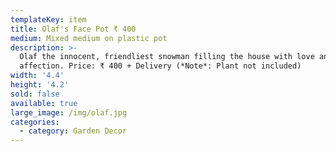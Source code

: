 ```yaml
---
templateKey: item
title: Olaf's Face Pot ₹ 400
medium: Mixed medium on plastic pot
description: >-
  Olaf the innocent, friendliest snowman filling the house with love and
  affection. Price: ₹ 400 + Delivery (*Note*: Plant not included)
width: '4.4'
height: '4.2'
sold: false
available: true
large_image: /img/olaf.jpg
categories:
  - category: Garden Decor
---
```



